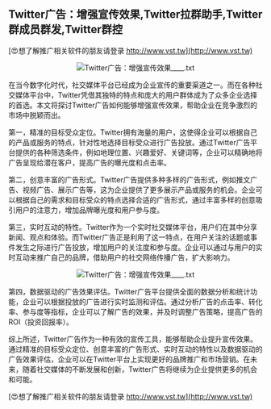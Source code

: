 ## **Twitter广告：增强宣传效果,Twitter拉群助手,Twitter群成员群发,Twitter群控**

[😍想了解推广相关软件的朋友请登录 http://www.vst.tw](http://www.vst.tw)

 <center><img src="https://vst.tw/MP4/tuiguang/png/0.png" alt="Twitter广告：增强宣传效果____.txt"></center>

在当今数字化时代，社交媒体平台已经成为企业宣传的重要渠道之一。而在各种社交媒体平台中，Twitter凭借其独特的特点和庞大的用户群体成为了众多企业选择的首选。本文将探讨Twitter广告如何能够增强宣传效果，帮助企业在竞争激烈的市场中脱颖而出。

第一，精准的目标受众定位。Twitter拥有海量的用户，这使得企业可以根据自己的产品或服务的特点，针对性地选择目标受众进行广告投放。通过Twitter广告平台提供的各种筛选条件，例如地理位置、兴趣爱好、关键词等，企业可以精确地将广告呈现给潜在客户，提高广告的曝光度和点击率。

第二，创意丰富的广告形式。Twitter广告提供多种多样的广告形式，例如推文广告、视频广告、展示广告等，这为企业提供了更多展示产品或服务的机会。企业可以根据自己的需求和目标受众的特点选择合适的广告形式，通过丰富多样的创意吸引用户的注意力，增加品牌曝光度和用户参与度。

第三，实时互动的特性。Twitter作为一个实时社交媒体平台，用户们在其中分享新闻、观点和体验。而Twitter广告正是利用了这一特点，在用户关注的话题或事件发生之际进行广告投放，增加用户的关注度和参与度。企业可以通过与用户的实时互动来推广自己的品牌，借助用户的社交网络传播广告，扩大影响力。

 <center><img src="https://vst.tw/MP4/tuiguang/png/4.png" alt="Twitter广告：增强宣传效果____.txt"></center>

第四，数据驱动的广告效果评估。Twitter广告平台提供全面的数据分析和统计功能，企业可以根据投放的广告进行实时监测和评估。通过分析广告的点击率、转化率、参与度等指标，企业可以了解广告的效果，并及时调整广告策略，提高广告的ROI（投资回报率）。

综上所述，Twitter广告作为一种有效的宣传工具，能够帮助企业提升宣传效果。通过精准的目标受众定位、创意丰富的广告形式、实时互动的特性以及数据驱动的广告效果评估，企业可以在Twitter平台上实现更好的品牌推广和市场营销。在未来，随着社交媒体的不断发展和创新，Twitter广告将继续为企业提供更多的机会和可能。

[😍想了解推广相关软件的朋友请登录 http://www.vst.tw](http://www.vst.tw)




